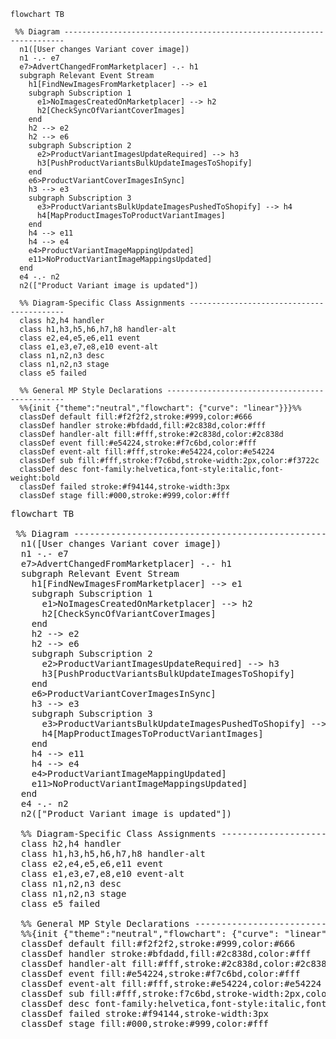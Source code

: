 ```mermaid
flowchart TB

 %% Diagram ----------------------------------------------------------------------
  n1([User changes Variant cover image])
  n1 -.- e7
  e7>AdvertChangedFromMarketplacer] -.- h1
  subgraph Relevant Event Stream
    h1[FindNewImagesFromMarketplacer] --> e1
    subgraph Subscription 1
      e1>NoImagesCreatedOnMarketplacer] --> h2
      h2[CheckSyncOfVariantCoverImages]
    end
    h2 --> e2
    h2 --> e6
    subgraph Subscription 2
      e2>ProductVariantImagesUpdateRequired] --> h3
      h3[PushProductVariantsBulkUpdateImagesToShopify]
    end
    e6>ProductVariantCoverImagesInSync]
    h3 --> e3
    subgraph Subscription 3
      e3>ProductVariantsBulkUpdateImagesPushedToShopify] --> h4
      h4[MapProductImagesToProductVariantImages]
    end
    h4 --> e11
    h4 --> e4
    e4>ProductVariantImageMappingUpdated]
    e11>NoProductVariantImageMappingsUpdated]
  end
  e4 -.- n2
  n2(["Product Variant image is updated"])

  %% Diagram-Specific Class Assignments ------------------------------------------
  class h2,h4 handler
  class h1,h3,h5,h6,h7,h8 handler-alt
  class e2,e4,e5,e6,e11 event
  class e1,e3,e7,e8,e10 event-alt
  class n1,n2,n3 desc
  class n1,n2,n3 stage
  class e5 failed

  %% General MP Style Declarations -----------------------------------------------
  %%{init {"theme":"neutral","flowchart": {"curve": "linear"}}}%%
  classDef default fill:#f2f2f2,stroke:#999,color:#666
  classDef handler stroke:#bfdadd,fill:#2c838d,color:#fff
  classDef handler-alt fill:#fff,stroke:#2c838d,color:#2c838d
  classDef event fill:#e54224,stroke:#f7c6bd,color:#fff
  classDef event-alt fill:#fff,stroke:#e54224,color:#e54224
  classDef sub fill:#fff,stroke:f7c6bd,stroke-width:2px,color:#f3722c
  classDef desc font-family:helvetica,font-style:italic,font-weight:bold
  classDef failed stroke:#f94144,stroke-width:3px
  classDef stage fill:#000,stroke:#999,color:#fff
```
<pre>
flowchart TB

 %% Diagram ----------------------------------------------------------------------
  n1([User changes Variant cover image])
  n1 -.- e7
  e7>AdvertChangedFromMarketplacer] -.- h1
  subgraph Relevant Event Stream
    h1[FindNewImagesFromMarketplacer] --> e1
    subgraph Subscription 1
      e1>NoImagesCreatedOnMarketplacer] --> h2
      h2[CheckSyncOfVariantCoverImages]
    end
    h2 --> e2
    h2 --> e6
    subgraph Subscription 2
      e2>ProductVariantImagesUpdateRequired] --> h3
      h3[PushProductVariantsBulkUpdateImagesToShopify]
    end
    e6>ProductVariantCoverImagesInSync]
    h3 --> e3
    subgraph Subscription 3
      e3>ProductVariantsBulkUpdateImagesPushedToShopify] --> h4
      h4[MapProductImagesToProductVariantImages]
    end
    h4 --> e11
    h4 --> e4
    e4>ProductVariantImageMappingUpdated]
    e11>NoProductVariantImageMappingsUpdated]
  end
  e4 -.- n2
  n2(["Product Variant image is updated"])

  %% Diagram-Specific Class Assignments ------------------------------------------
  class h2,h4 handler
  class h1,h3,h5,h6,h7,h8 handler-alt
  class e2,e4,e5,e6,e11 event
  class e1,e3,e7,e8,e10 event-alt
  class n1,n2,n3 desc
  class n1,n2,n3 stage
  class e5 failed

  %% General MP Style Declarations -----------------------------------------------
  %%{init {"theme":"neutral","flowchart": {"curve": "linear"}}}%%
  classDef default fill:#f2f2f2,stroke:#999,color:#666
  classDef handler stroke:#bfdadd,fill:#2c838d,color:#fff
  classDef handler-alt fill:#fff,stroke:#2c838d,color:#2c838d
  classDef event fill:#e54224,stroke:#f7c6bd,color:#fff
  classDef event-alt fill:#fff,stroke:#e54224,color:#e54224
  classDef sub fill:#fff,stroke:f7c6bd,stroke-width:2px,color:#f3722c
  classDef desc font-family:helvetica,font-style:italic,font-weight:bold
  classDef failed stroke:#f94144,stroke-width:3px
  classDef stage fill:#000,stroke:#999,color:#fff
  </pre>
